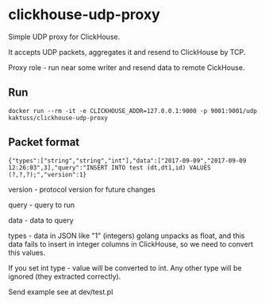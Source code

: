 # clickhouse-udp-proxy

Simple UDP proxy for ClickHouse.

It accepts UDP packets, aggregates it and resend to ClickHouse by TCP.

Proxy role - run near some writer and resend data to remote CickHouse.

## Run

```
docker run --rm -it -e CLICKHOUSE_ADDR=127.0.0.1:9000 -p 9001:9001/udp kaktuss/clickhouse-udp-proxy
```

## Packet format

```
{"types":["string","string","int"],"data":["2017-09-09","2017-09-09 12:26:03",3],"query":"INSERT INTO test (dt,dt1,id) VALUES (?,?,?);","version":1}
```

version - protocol version for future changes

query - query to run

data - data to query

types - data in JSON like "1" (integers) golang unpacks as float, and this data
fails to insert in integer columns in ClickHouse, so we need to convert this
values.

If you set int type - value will be converted to int. Any other type will be
ignored (they extracted correctly).

Send example see at dev/test.pl
